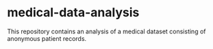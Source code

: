 # medical-data-analysis
This repository contains an analysis of a medical dataset consisting of anonymous patient records.

